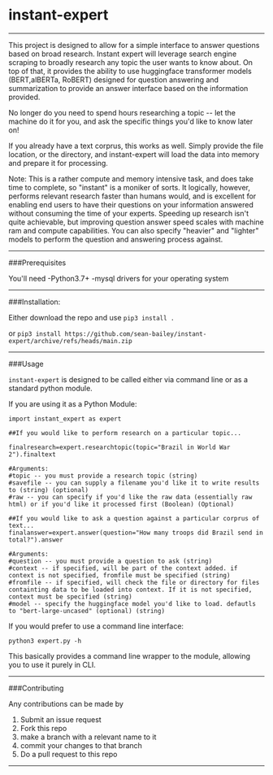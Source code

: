 # instant-expert

---

This project is designed to allow for a simple interface to answer questions based on broad research.
Instant expert will leverage search engine scraping to broadly research any topic the user wants to know about.
On top of that, it provides the ability to use huggingface transformer models (BERT,alBERTa, RoBERT) designed for 
question answering and summarization to provide an answer interface based on the information provided. 

No longer do you need to spend hours researching a topic -- let the machine do it for you, and ask the specific
things you'd like to know later on!

If you already have a text corprus, this works as well. Simply provide the file location, or the directory, and 
instant-expert will load the data into memory and prepare it for processing.

Note: This is a rather compute and memory intensive task, and does take time to complete, so "instant" is a moniker
of sorts. It logically, however, performs relevant research faster than humans would, and is excellent for enabling
end users to have their questions on your information answered without consuming the time of your experts.
Speeding up research isn't quite achievable, but improving question answer speed scales with machine ram and compute
capabilities. You can also specify "heavier" and "lighter" models to perform the question and answering process against.


---
###Prerequisites


You'll need 
-Python3.7+
-mysql drivers for your operating system

---


###Installation:


Either download the repo and use
```pip3 install .```

or
```pip3 install https://github.com/sean-bailey/instant-expert/archive/refs/heads/main.zip```

---

###Usage



`instant-expert` is designed to be called either via command line or as a standard python module.

If you are using it as a Python Module:

```
import instant_expert as expert

##If you would like to perform research on a particular topic...

finalresearch=expert.researchtopic(topic="Brazil in World War 2").finaltext

#Arguments:
#topic -- you must provide a research topic (string)
#savefile -- you can supply a filename you'd like it to write results to (string) (optional)
#raw -- you can specify if you'd like the raw data (essentially raw html) or if you'd like it processed first (Boolean) (Optional)

##If you would like to ask a question against a particular corprus of text...
finalanswer=expert.answer(question="How many troops did Brazil send in total?").answer

#Arguments:
#question -- you must provide a question to ask (string)
#context -- if specified, will be part of the context added. if context is not specified, fromfile must be specified (string)
#fromfile -- if specified, will check the file or directory for files containting data to be loaded into context. If it is not specified, context must be specified (string)
#model -- specify the huggingface model you'd like to load. defautls to "bert-large-uncased" (optional) (string)

```

If you would prefer to use a command line interface:

```
python3 expert.py -h

```
This basically provides a command line wrapper to the module, allowing you to use it purely in CLI.

---

###Contributing



Any contributions can be made by
1) Submit an issue request
2) Fork this repo
3) make a branch with a relevant name to it
4) commit your changes to that branch
5) Do a pull request to this repo

---